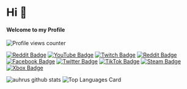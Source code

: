 # Hi 👋
#### Welcome to my Profile
![Profile views counter](https://komarev.com/ghpvc/?username=auhrus&&style=flat)

[![Reddit Badge](https://img.shields.io/badge/-auhrus-FF4500?style=for-the-badge&logo=reddit&logoColor=white)](https://www.reddit.com/user/Auhrus)
[![YouTube Badge](https://img.shields.io/badge/-auhrus-FF0000?style=for-the-badge&logo=youtube&logoColor=white)](https://www.youtube.com/@auhrus)
[![Twitch Badge](https://img.shields.io/badge/-auhrus-9146FF?style=for-the-badge&logo=twitch&logoColor=white)](https://www.twitch.tv/auhrus)
[![Reddit Badge](https://img.shields.io/badge/-auhrus-5865F2?style=for-the-badge&logo=discord&logoColor=white)](https://www.discord.com)
[![Facebook Badge](https://img.shields.io/badge/-auhrus-1877F2?style=for-the-badge&logo=facebook&logoColor=white)](https://www.facebook.com/Auhrus/)
[![Twitter Badge](https://img.shields.io/badge/-auhrus-1DA1F2?style=for-the-badge&logo=twitter&logoColor=white)](https://twitter.com/Auhruz)
[![TikTok Badge](https://img.shields.io/badge/-auhrus-000000?style=for-the-badge&logo=tiktok&logoColor=white)](https://www.tiktok.com/@auhruz)
[![Steam Badge](https://img.shields.io/badge/-auhrus-000000?style=for-the-badge&logo=steam&logoColor=white)](https://steamcommunity.com/profiles/76561198142203533)
[![Xbox Badge](https://img.shields.io/badge/-auhrus-107C10?style=for-the-badge&logo=xbox&logoColor=white)](http://live.xbox.com/Profile?Gamertag=auhrus)


![auhrus github stats](https://github-readme-stats.vercel.app/api?username=auhrus&show_icons=true&theme=vue-dark&rank_icon=github)
![Top Languages Card](https://github-readme-stats.vercel.app/api/top-langs/?username=Auhrus&theme=vue-dark&layout=compact)
